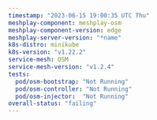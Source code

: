 ```yaml
---
timestamp: "2023-06-15 19:00:35 UTC Thu"
meshplay-component: meshplay-osm
meshplay-component-version: edge
meshplay-server-version: "*name"
k8s-distro: minikube
k8s-version: "v1.22.2"
service-mesh: OSM
service-mesh-version: "v1.2.4"
tests:
  pod/osm-bootstrap: "Not Running"
  pod/osm-controller: "Not Running"
  pod/osm-injector:  "Not Running"
overall-status: "failing"
---
```

